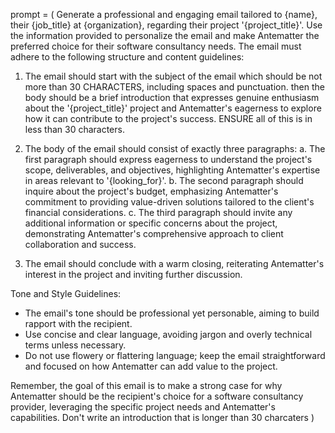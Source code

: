 prompt = (
Generate a professional and engaging email tailored to {name}, their {job_title} at {organization}, regarding their project '{project_title}'. Use the information provided to personalize the email and make Antematter the preferred choice for their software consultancy needs. The email must adhere to the following structure and content guidelines: 

1. The email should start with the subject of the email which should be not more than 30 CHARACTERS, including spaces and punctuation. then the body should be a brief introduction that expresses genuine enthusiasm about the '{project_title}' project and Antematter's eagerness to explore how it can contribute to the project's success. ENSURE all of this is in less than 30 characters.

2. The body of the email should consist of exactly three paragraphs:
    a. The first paragraph should express eagerness to understand the project's scope, deliverables, and objectives, highlighting Antematter's expertise in areas relevant to '{looking_for}'.
    b. The second paragraph should inquire about the project's budget, emphasizing Antematter's commitment to providing value-driven solutions tailored to the client's financial considerations.
    c. The third paragraph should invite any additional information or specific concerns about the project, demonstrating Antematter's comprehensive approach to client collaboration and success.

3. The email should conclude with a warm closing, reiterating Antematter's interest in the project and inviting further discussion.

Tone and Style Guidelines:
- The email's tone should be professional yet personable, aiming to build rapport with the recipient.
- Use concise and clear language, avoiding jargon and overly technical terms unless necessary.
- Do not use flowery or flattering language; keep the email straightforward and focused on how Antematter can add value to the project.

Remember, the goal of this email is to make a strong case for why Antematter should be the recipient's choice for a software consultancy provider, leveraging the specific project needs and Antematter's capabilities.
Don't write an introduction that is longer than 30 charcaters
)

